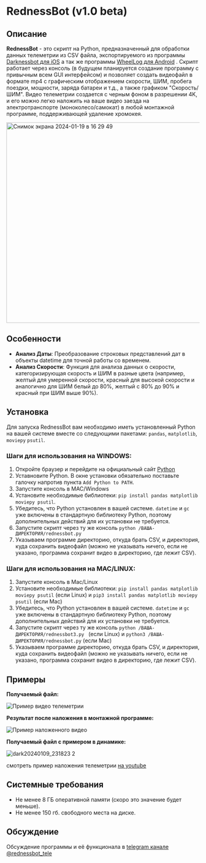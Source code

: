 # RednessBot (v1.0 beta)

## Описание

**RednessBot** - это скрипт на Python, предназначенный для обработки данных телеметрии из CSV файла, экспортируемого из программы [Darknessbot для iOS](https://apps.apple.com/us/app/darknessbot/id1108403878) а так же программы [WheelLog для Android](https://play.google.com/store/apps/details?id=com.cooper.wheellog&hl=en_US) . Скрипт работает через консоль (в будущем планируется создание программу с привычным всем GUI интерфейсом) и позволяет создать видеофайл в формате mp4 с графическим отображением скорости, ШИМ, пробега поездки, мощности, заряда батареи и т.д., а также графиком "Скорость/ШИМ". Видео телеметрии создается с черным фоном в разрешении 4K, и его можно легко наложить на ваше видео заезда на электротранспорте (моноколесо/самокат) в любой монтажной программе, поддерживающей удаление хромокея.

<img width="523" alt="Снимок экрана 2024-01-19 в 16 29 49" src="https://github.com/PavelDemyanov/rednessbot/assets/59764924/b878f93c-472d-4d85-a77a-3bfef1cee8f1">

## Особенности

- **Анализ Даты**: Преобразование строковых представлений дат в объекты datetime для точной работы со временем.
- **Анализ Скорости**: Функция для анализа данных о скорости, категоризирующая скорость и ШИМ  в разные цвета (например, желтый для умеренной скорости, красный для высокой скорости и аналогично для ШИМ белый до 80%, желтый с 80% до 90% и красный при ШИМ выше 90%).

## Установка

Для запуска RednessBot вам необходимо иметь установленный Python на вашей системе вместе со следующими пакетами: `pandas`, `matplotlib`, `moviepy` `psutil`.

### Шаги для использования на WINDOWS:

1. Откройте браузер и перейдите на официальный сайт [Python](python.org)
2. Уставновите Python. В окне установки обязательно поставьте галочку напротив пункта `Add Python to PATH`.
3. Запустите консоль в MAC/Windows
4. Установите необходимые библиотеки: `pip install pandas matplotlib moviepy psutil`.
5. Убедитесь, что Python установлен в вашей системе. `datetime` и `gc` уже включены в стандартную библиотеку Python, поэтому дополнительных действий для их установки не требуется.
7. Запустите скрипт через ту же консоль `python /ВАША-ДИРЕКТОРИЯ/rednessbot.py`
8. Указываем программе директорию, откуда брать CSV, и директория, куда сохранить видеофайл (можно не указывать ничего, если не указано, программа сохранит видео в директорию, где лежит CSV).

### Шаги для использования на MAC/LINUX:

1. Запустите консоль в Mac/Linux
2. Установите необходимые библиотеки: `pip install pandas matplotlib moviepy psutil` (если Linux) и `pip3 install pandas matplotlib moviepy psutil` (если Mac)
3. Убедитесь, что Python установлен в вашей системе. `datetime` и `gc` уже включены в стандартную библиотеку Python, поэтому дополнительных действий для их установки не требуется.
5. Запустите скрипт через ту же консоль `python /ВАША-ДИРЕКТОРИЯ/rednessbot3.py ` (если Linux) и `python3 /ВАША-ДИРЕКТОРИЯ/rednessbot.py` (если Mac)
6. Указываем программе директорию, откуда брать CSV, и директория, куда сохранить видеофайл (можно не указывать ничего, если не указано, программа сохранит видео в директорию, где лежит CSV).

## Примеры

**Получаемый файл:**

![Пример видео телеметрии](https://github.com/GreypaX/rednessbot/assets/59764924/75a13390-8800-4021-a849-c534eea564c0)

**Результат после наложения в монтажной программе:**

![Пример наложенного видео](https://github.com/GreypaX/rednessbot/assets/59764924/cd123f7f-281c-48e1-9e50-32cac0102e6f)

**Получаемый файл с примером в динамике:**

![dark20240109_231823 2](https://github.com/GreypaX/rednessbot/assets/59764924/ce9b20ec-840b-4a7d-bf49-7f767e2f8086)

смотреть пример наложения телеметрии [на youtube](https://youtu.be/-AFmMTA96d0)

## Системные требования

- Не менее 8 ГБ оперативной памяти (скоро это значение будет меньше).
- Не менее 150 гб. свободного места на диске.

## Обсуждение

Обсуждение программы и её функционала в [telegram канале @rednessbot_tele](https://t.me/rednessbot_tele)
